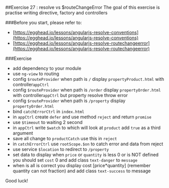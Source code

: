 ##Exercise 27 : resolve vs $routeChangeError
The goal of this exercise is practise writing directive, factory and controllers

###Before you start, please refer to:
* [https://egghead.io/lessons/angularjs-resolve-conventions](https://egghead.io/lessons/angularjs-resolve-conventions)
* [https://egghead.io/lessons/angularjs-resolve-routechangeerror](https://egghead.io/lessons/angularjs-resolve-routechangeerror)

###Exercise
* add dependency to your module
* use ```ng-view``` to routing
* config ```$routeProvider``` when path is ```/``` display  ```propertyProduct.html``` with controller```appCtrl```
* config ```$routeProvider``` when path is ```/order``` display  ```propertyOrder.html``` with controller```appCtrl``` but property
 resolve throw error
* config ```$routeProvider``` when path is ```/property``` display  ```propertyOrder.html```
* bind ```catchErrorCtrl``` in ```index.html```
* in ```appCtrl``` create ```defer``` and use method ```reject``` and return ```promise```
* use ```$timeout``` to waiting 2 second
* in ```appCtrl``` write ```$watch``` to which will look at ```product``` add ```true``` as a third argument
* save all change to ```productCatch``` use this in ```reject```
* in ```catchErrorCtrl``` use ```rootScope.$on``` to catch error and data from reject
* use service ```$location``` to redirect to ```/property```
* set data to display when ```price``` or ```quantity``` is less 0 or is NOT defined you should set ```cost``` 0 and add class ```text-danger``` to ```message```
* when is all is correct you display cost [price*quantity] (remember quantity can not fraction) and add class ```text-success``` to message


Good luck!